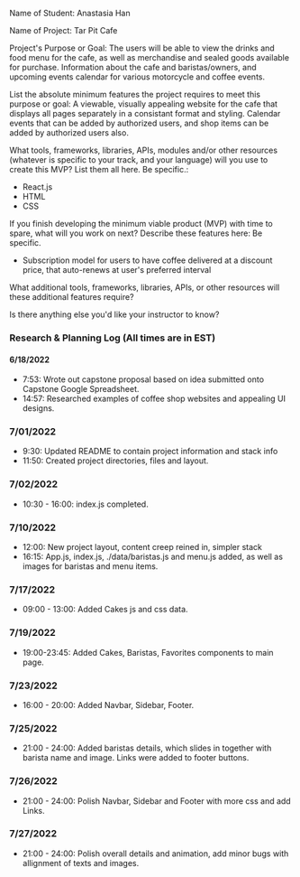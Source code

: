 Name of Student: Anastasia Han

Name of Project: Tar Pit Cafe

Project's Purpose or Goal: The users will be able to view the drinks and food menu for the cafe, as well as merchandise and sealed goods available for purchase. Information about the cafe and baristas/owners, and upcoming events calendar for various motorcycle and coffee events. 

List the absolute minimum features the project requires to meet this purpose or goal: A viewable, visually appealing website for the cafe that displays all pages separately in a consistant format and styling. Calendar events that can be added by authorized users, and shop items can be added by authorized users also. 

What tools, frameworks, libraries, APIs, modules and/or other resources (whatever is specific to your track, and your language) will you use to create this MVP? List them all here. Be specific.:
- React.js
- HTML
- CSS

If you finish developing the minimum viable product (MVP) with time to spare, what will you work on next? Describe these features here: Be specific.
- Subscription model for users to have coffee delivered at a discount price, that auto-renews at user's preferred interval

What additional tools, frameworks, libraries, APIs, or other resources will these additional features require?

Is there anything else you'd like your instructor to know?

### Research & Planning Log (All times are in EST)
#### 6/18/2022
* 7:53: Wrote out capstone proposal based on idea submitted onto Capstone Google Spreadsheet.
* 14:57: Researched examples of coffee shop websites and appealing UI designs.
### 7/01/2022
* 9:30: Updated README to contain project information and stack info
* 11:50: Created project directories, files and layout.
### 7/02/2022
* 10:30 - 16:00: index.js completed.
### 7/10/2022
* 12:00: New project layout, content creep reined in, simpler stack
* 16:15: App.js, index.js, ./data/baristas.js and menu.js added, as well as images for baristas and menu items.
### 7/17/2022
* 09:00 - 13:00: Added Cakes js and css data.
### 7/19/2022
* 19:00-23:45: Added Cakes, Baristas, Favorites components to main page.
### 7/23/2022
* 16:00 - 20:00: Added Navbar, Sidebar, Footer. 
### 7/25/2022 
* 21:00 - 24:00: Added baristas details, which slides in together with barista name and image. Links were added to footer buttons.
### 7/26/2022 
* 21:00 - 24:00: Polish Navbar, Sidebar and Footer with more css and add Links.
### 7/27/2022 
* 21:00 - 24:00: Polish overall details and animation, add minor bugs with allignment of texts and images.
